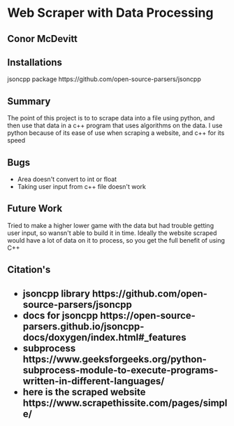 
<h1>Web Scraper with Data Processing</h1>
<h2>Conor McDevitt </h2>

<h2>Installations</h2>
<p>jsoncpp package https://github.com/open-source-parsers/jsoncpp</p>

<h2>Summary</h2>
<p>The point of this project is to to scrape data into a file using python, and then use that data in a c++ program that uses algorithms on the data. I use python because of its ease of use when scraping a website, and c++ for its speed</p>

<h2>Bugs</h2>
<ul>
<li>Area doesn't convert to int or float</li>
<li>Taking user input from c++ file doesn't work</li>
</ul>


<h2>Future Work </h2>
<p>Tried to make a higher lower game with the data but had trouble getting user input, so wansn't able to build it in time. Ideally the website scraped would have a lot of data on it to process, so you get the full benefit of using C++</p>


<h2>Citation's<h2>
<ul>
<li>jsoncpp library https://github.com/open-source-parsers/jsoncpp</li>
<li> docs for jsoncpp https://open-source-parsers.github.io/jsoncpp-docs/doxygen/index.html#_features </li>
<li>subprocess https://www.geeksforgeeks.org/python-subprocess-module-to-execute-programs-written-in-different-languages/</li>
<li>here is the scraped website https://www.scrapethissite.com/pages/simple/ </li>
</ul>




